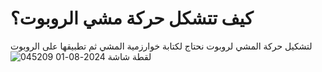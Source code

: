 # كيف تتشكل حركة مشي الروبوت؟
لتشكيل حركة المشي لروبوت نحتاج لكتابة خوارزمية المشي ثم تطبيقها على الروبوت 
![لقطة شاشة 2024-08-01 045209](https://github.com/user-attachments/assets/9197c61a-e754-44c4-a378-1b83cbba7711)
